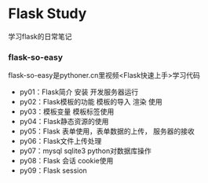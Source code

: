 Flask Study
===========
学习flask的日常笔记

### flask-so-easy

flask-so-easy是pythoner.cn里视频<Flask快速上手>学习代码
* py01：Flask简介 安装 开发服务器运行
* py02：Flask模板的功能 模板的导入 渲染 使用
* py03：模板变量 模板标签使用
* py04：Flask静态资源的使用
* py05：Flask 表单使用，表单数据的上传， 服务器的接收
* py06：Flask文件上传处理
* py07：mysql sqlite3 python对数据库操作
* py08：Flask 会话 cookie使用
* py09：Flask session
